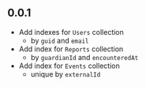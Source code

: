 ## 0.0.1
- Add indexes for `Users` collection
  - by `guid` and `email`
- Add index for `Reports` collection
  - by `guardianId` and `encounteredAt`
- Add index for `Events` collection
  - unique by `externalId`
